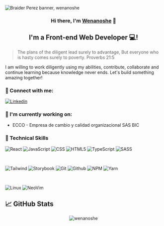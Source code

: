 <img src="https://github.com/wenanoshe/wenanoshe/assets/78445203/b26c437c-ecc2-46ef-9694-4b1bc01a3c7d" alt="Braider Perez banner, wenanoshe" >

<h3 align="center">
Hi there, I'm <a href="https://wenanoshe.vercel.app/" target="_blank" rel="noreferrer">Wenanoshe</a> 👋
</h3>
<h2 align="center">
I'm a Front-end Web Developer 💻!
</h2>

> The plans of the diligent lead surely to advantage,
> But everyone who is hasty comes surely to poverty.
> Proverbs 21:5

I am willing to work diligently using my abilities, contribute, collaborate and continue learning because knowledge never ends. Let's build something amazing together!

### 🤝 Connect with me:
<a href="https://linkedin.com/in/braider-andrey-perez-perez-7b09a2205/"><img src="https://img.shields.io/badge/LinkedIn-0077B5?style=for-the-badge&logo=linkedin&logoColor=white" alt="Linkedin"></a>

### 🔭 I'm currently working on:
- ECCO - Empresa de cambio y calidad organizacional SAS BIC

### 💼 Technical Skills
![React](https://img.shields.io/badge/React-20232A?style=for-the-badge&logo=react&logoColor=149ECA)
![JavaScript](https://img.shields.io/badge/JavaScript-F7DF1E?style=for-the-badge&logo=javascript&logoColor=black)
![CSS](https://img.shields.io/badge/CSS3-1572B6?style=for-the-badge&logo=css3&logoColor=white)
![HTML5](https://img.shields.io/badge/HTML5-E34F26?style=for-the-badge&logo=html5&logoColor=white)
![TypeScript](https://img.shields.io/badge/TypeScript-007ACC?style=for-the-badge&logo=typescript&logoColor=white)
![SASS](https://img.shields.io/badge/Sass-CC6699?style=for-the-badge&logo=sass&logoColor=white)

<br>

![Tailwind](https://img.shields.io/badge/Tailwind_CSS-38B2AC?style=for-the-badge&logo=tailwind-css&logoColor=white)
![Storybook](https://img.shields.io/badge/Storybook-FF75A4?style=for-the-badge&logo=storybook&logoColor=white)
![Git](https://img.shields.io/badge/GIT-E44C30?style=for-the-badge&logo=git&logoColor=white)
![Github](https://img.shields.io/badge/GitHub-100000?style=for-the-badge&logo=github&logoColor=white)
![NPM](https://img.shields.io/badge/NPM-%23000000.svg?style=for-the-badge&logo=npm&logoColor=white)
![Yarn](https://img.shields.io/badge/yarn-%232C8EBB.svg?style=for-the-badge&logo=yarn&logoColor=white)

<br>

![Linux](https://img.shields.io/badge/Linux-FCC624?style=for-the-badge&logo=linux&logoColor=black)
![NeoVim](https://img.shields.io/badge/NeoVim-%2357A143.svg?&style=for-the-badge&logo=neovim&logoColor=white)

## 📈 GitHub Stats
<p align="center"> <img src="https://github-readme-stats.vercel.app/api?username=wenanoshe&show_icons=true&theme=github_dark" alt="wenanoshe" />
